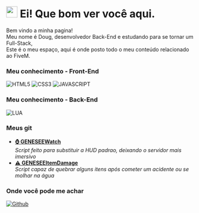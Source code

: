 <h1>
  <img src="https://emojis.slackmojis.com/emojis/images/1531849430/4246/blob-sunglasses.gif?1531849430" width="30"/>
  Ei! Que bom ver você aqui.
</h1>

<p>
  Bem vindo a minha pagina!</br>
  Meu nome é Doug, desenvolvedor Back-End e estudando para se tornar um Full-Stack,</br>
  Este é o meu espaço, aqui é onde posto todo o meu conteúdo relacionado ao FiveM</b>. </p>

<h3>
  Meu conhecimento - Front-End
</h3>

<p>
  <img alt="HTML5" src="https://img.shields.io/badge/HTML5-E34F26?style=for-the-badge&logo=html5&logoColor=white" />
  <img alt="CSS3" src="https://img.shields.io/badge/CSS3-1572B6?style=for-the-badge&logo=css3&logoColor=white" />
  <img alt="JAVASCRIPT" src="https://img.shields.io/badge/JavaScript-323330?style=for-the-badge&logo=javascript&logoColor=F7DF1E" />
</p>

<h3>
  Meu conhecimento - Back-End
</h3>

<p>
  <img alt="LUA" src="https://img.shields.io/badge/Lua-2C2D72?style=for-the-badge&logo=lua&logoColor=white" />
</p>

<h3>
  Meus git
</h3>

<ul>
  <li>
    <a href="https://github.com/GENESEE5M/GENESEEWatch">
      <b>
        ⌚ GENESEEWatch
      </b>
    </a>
    <br/>
    <i>
      Script feito para substituir a HUD padrao, deixando o servidor mais imersivo
    </i>
  </li>
  <li>
    <a href="https://github.com/GENESEE5M/GENESEEItemDamage">
      <b>
        ⚠️ GENESEEItemDamage
      </b>
    </a>
    <br/>
    <i>
      Script capaz de quebrar alguns itens após cometer um acidente ou se molhar na água
    </i>
  </li>
</ul>

<h3>
  Onde você pode me achar
</h3>

<p>
  <a href="https://github.com/JnDougg" target="_blank">
    <img alt="Github" src="https://img.shields.io/badge/GitHub-%2312100E.svg?&style=for-the-badge&logo=Github&logoColor=white" />
  </a>
</p>
